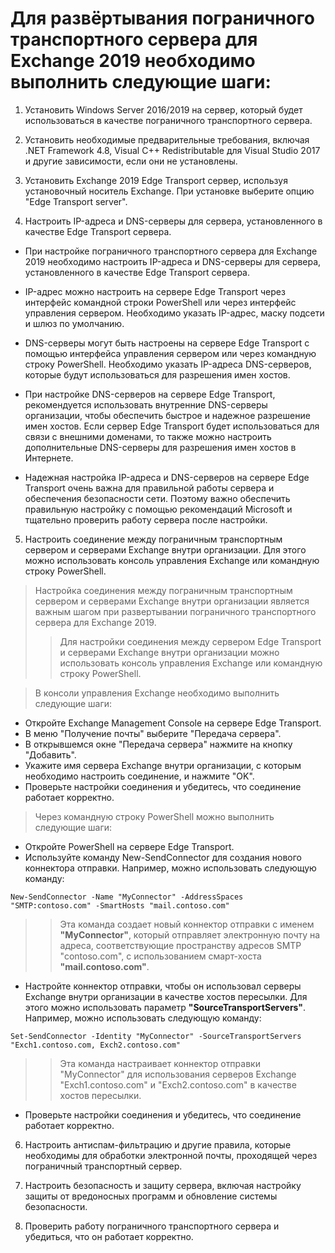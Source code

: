 # Для развёртывания пограничного транспортного сервера для Exchange 2019 необходимо выполнить следующие шаги:

1. Установить Windows Server 2016/2019 на сервер, который будет использоваться в качестве пограничного транспортного сервера.

2. Установить необходимые предварительные требования, включая .NET Framework 4.8, Visual C++ Redistributable для Visual Studio 2017 и другие зависимости, если они не установлены.

3. Установить Exchange 2019 Edge Transport сервер, используя установочный носитель Exchange. При установке выберите опцию "Edge Transport server".

4. Настроить IP-адреса и DNS-серверы для сервера, установленного в качестве Edge Transport сервера.

- При настройке пограничного транспортного сервера для Exchange 2019 необходимо настроить IP-адреса и DNS-серверы для сервера, установленного в качестве Edge Transport сервера.
- IP-адрес можно настроить на сервере Edge Transport через интерфейс командной строки PowerShell или через интерфейс управления сервером. Необходимо указать IP-адрес, маску подсети и шлюз по умолчанию.
- DNS-серверы могут быть настроены на сервере Edge Transport с помощью интерфейса управления сервером или через командную строку PowerShell. Необходимо указать IP-адреса DNS-серверов, которые будут использоваться для разрешения имен хостов.
- При настройке DNS-серверов на сервере Edge Transport, рекомендуется использовать внутренние DNS-серверы организации, чтобы обеспечить быстрое и надежное разрешение имен хостов. Если сервер Edge Transport будет использоваться для связи с внешними доменами, то также можно настроить дополнительные DNS-серверы для разрешения имен хостов в Интернете.

- Надежная настройка IP-адреса и DNS-серверов на сервере Edge Transport очень важна для правильной работы сервера и обеспечения безопасности сети. Поэтому важно обеспечить правильную настройку с помощью рекомендаций Microsoft и тщательно проверить работу сервера после настройки.

5. Настроить соединение между пограничным транспортным сервером и серверами Exchange внутри организации. Для этого можно использовать консоль управления Exchange или командную строку PowerShell.

> Настройка соединения между пограничным транспортным сервером и серверами Exchange внутри организации является важным шагом при развертывании пограничного транспортного сервера для Exchange 2019.
>
>> Для настройки соединения между сервером Edge Transport и серверами Exchange внутри организации можно использовать консоль управления Exchange или командную строку PowerShell.

> В консоли управления Exchange необходимо выполнить следующие шаги:

- Откройте Exchange Management Console на сервере Edge Transport.
- В меню "Получение почты" выберите "Передача сервера".
- В открывшемся окне "Передача сервера" нажмите на кнопку "Добавить".
- Укажите имя сервера Exchange внутри организации, с которым необходимо настроить соединение, и нажмите "OK".
- Проверьте настройки соединения и убедитесь, что соединение работает корректно.

> Через командную строку PowerShell можно выполнить следующие шаги:

- Откройте PowerShell на сервере Edge Transport.
- Используйте команду New-SendConnector для создания нового коннектора отправки. Например, можно использовать следующую команду:
```
New-SendConnector -Name "MyConnector" -AddressSpaces "SMTP:contoso.com" -SmartHosts "mail.contoso.com"
```
>> Эта команда создает новый коннектор отправки с именем **"MyConnector"**, который отправляет электронную почту на адреса, соответствующие пространству адресов SMTP "contoso.com", с использованием смарт-хоста **"mail.contoso.com"**.
- Настройте коннектор отправки, чтобы он использовал серверы Exchange внутри организации в качестве хостов пересылки. Для этого можно использовать параметр **"SourceTransportServers"**. Например, можно использовать следующую команду:
```
Set-SendConnector -Identity "MyConnector" -SourceTransportServers "Exch1.contoso.com, Exch2.contoso.com"
```
>> Эта команда настраивает коннектор отправки "MyConnector" для использования серверов Exchange "Exch1.contoso.com" и "Exch2.contoso.com" в качестве хостов пересылки.

- Проверьте настройки соединения и убедитесь, что соединение работает корректно.

6. Настроить антиспам-фильтрацию и другие правила, которые необходимы для обработки электронной почты, проходящей через пограничный транспортный сервер.

7. Настроить безопасность и защиту сервера, включая настройку защиты от вредоносных программ и обновление системы безопасности.

8. Проверить работу пограничного транспортного сервера и убедиться, что он работает корректно.